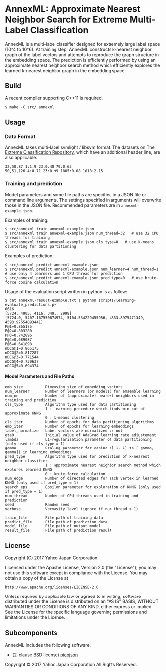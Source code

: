 AnnexML: Approximate Nearest Neighbor Search for Extreme Multi-Label Classification
===================================================================================

AnnexML is a multi-label classifier designed for extremely large label space (10^4 to 10^6).
At training step, AnnexML constructs k-nearest neighbor graph of the label vectors and attempts to reproduce the graph structure in the embedding space.
The prediction is efficiently performed by using an approximate nearest neighbor search method which efficiently explores the learned k-nearest neighbor graph in the embedding space.


Build
-----

A recent compiler supporting C++11 is required.

    $ make -C src/ annexml


Usage
-----

### Data Format

AnnexML takes multi-label svmlight / libsvm format.
The datasets on [The Extreme Classification Repository](https://manikvarma.github.io/downloads/XC/XMLRepository.html), which have an additional header line, are also applicable.

    32,50,87 1:1.9 23:0.48 79:0.63
    50,51,126 4:0.71 23:0.99 1005:0.08 1018:2.15


### Training and prediction

Model parameters and some file paths are specified in a JSON file or command line arguments.
The settings specified in arguments will overwrite those in the JSON file.
Recommended parameters are in `annexml-example.json`.

Examples of training:

    $ src/annexml train annexml-example.json
    $ src/annexml train annexml-example.json num_thread=32   # use 32 CPU threads for training
    $ src/annexml train annexml-example.json cls_type=0   # use k-means clustering for data partitioning

Examples of prediction:

    $ src/annexml predict annexml-example.json
    $ src/annexml predict annexml-example.json num_learner=4 num_thread=1   # use only 4 learners and 1 CPU thread for prediction
    $ src/annexml predict annexml-example.json pred_type=0   # use brute-force cosine calculation

Usage of the evaluation script written in python is as follow:

    $ cat annexml-result-example.txt | python scripts/learning-evaluate_predictions.py
    6616
    [5724, 4905, 4116, 3491, 2998]
    [5724.0, 5407.167550874974, 5104.534229455956, 4833.8975471349, 4593.97654093441]
    P@1=0.865175
    P@2=0.803280
    P@3=0.742896
    P@4=0.689087
    P@5=0.641898
    nDCG@1=0.865175
    nDCG@2=0.817287
    nDCG@3=0.771544
    nDCG@4=0.730637
    nDCG@5=0.694374


#### Model Parameters and File Paths

    emb_size          Dimension size of embedding vectors
    num_learner       Number of learners (or models) for emsemble learning
    num_nn            Number of (approximate) nearest neighbors used in training and prediction
    cls_type          Algorithm type used for data partitioning
                      1 : learning procedure which finds min-cut of approximate KNNG
                      0 : k-means clustering
    cls_iter          Number of epochs for data partitioning algorithms
    emb_iter          Number of epochs for learning embeddings
    label_normalize   Label vectors are normalized or not
    eta0              Initial value of AdaGrad learning rate adjustement
    lambda            L1-regularization parameter of data partitioning (only used if cls_type = 1)
    gamma             Scaling parameter for cosine ([-1, 1] to [-gamma, gamma]) in learning embeddings
    pred_type         Algorithm type used for prediction of k-nearest neighbor classifier
                      1 : approximate nearest neighbor search method which explores learned KNNG
                      0 : brute-force calculation
    num_edge          Number of directed edges for each vertex in learned KNNG (only used if pred_type = 1)
    search_eps        Epsilon parameter for exploration of KNNG (only used if pred_type = 1)
    num_thread        Number of CPU threads used in training and prediction
    seed              Random seed
    verbose           Vervosity level (ignore if num_thread > 1)

    train_file        File path of training data
    predict_file      File path of prediction data
    model_file        File path of output model
    result_file       File path of prediction result


License
-------

Copyright (C) 2017 Yahoo Japan Corporation

Licensed under the Apache License, Version 2.0 (the "License");
you may not use this software except in compliance with the License.
You may obtain a copy of the License at

    http://www.apache.org/licenses/LICENSE-2.0

Unless required by applicable law or agreed to in writing, software
distributed under the License is distributed on an "AS IS" BASIS,
WITHOUT WARRANTIES OR CONDITIONS OF ANY KIND, either express or implied.
See the License for the specific language governing permissions and
limitations under the License.


Subcomponents
-------------

AnnexML includes the following software.

- (2-clause BSD license) [picojson](https://github.com/kazuho/picojson)


Copyright &copy; 2017 Yahoo Japan Corporation All Rights Reserved.
